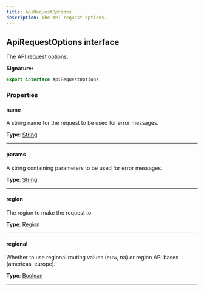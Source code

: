 ```yaml
---
title: ApiRequestOptions
description: The API request options.
---
```


## ApiRequestOptions interface

The API request options.

**Signature:**

```ts
export interface ApiRequestOptions 
```

### Properties

#### name

A string name for the request to be used for error messages.



**Type**: [String](https://developer.mozilla.org/en-US/docs/Web/JavaScript/Reference/Global_Objects/String)

---

#### params

A string containing parameters to be used for error messages.



**Type**: [String](https://developer.mozilla.org/en-US/docs/Web/JavaScript/Reference/Global_Objects/String)

---

#### region

The region to make the request to.



**Type**: [Region](/api/Region.md)

---

#### regional

Whether to use regional routing values (euw, na) or region API bases (americas, europe).



**Type**: [Boolean](https://developer.mozilla.org/en-US/docs/Web/JavaScript/Reference/Global_Objects/Boolean)

---

